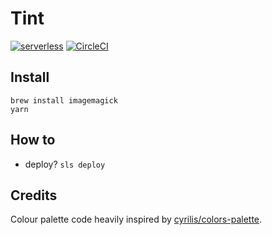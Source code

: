 # Tint

[![serverless](http://public.serverless.com/badges/v3.svg)](http://www.serverless.com)
[![CircleCI](https://circleci.com/gh/n6g7/tint.svg?style=svg)](https://circleci.com/gh/n6g7/tint)

## Install

```
brew install imagemagick
yarn
```

## How to

- deploy? `sls deploy`

## Credits

Colour palette code heavily inspired by [cyrilis/colors-palette](https://github.com/cyrilis/colors-palette/).
